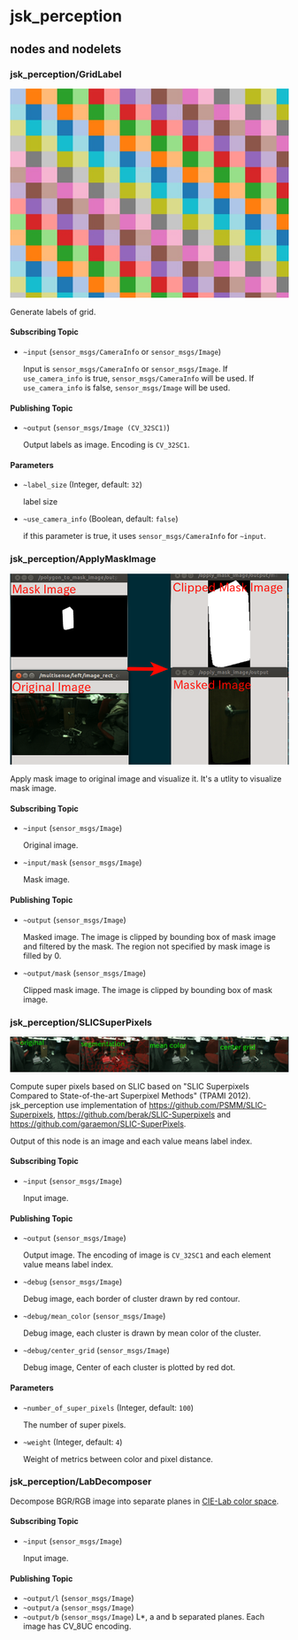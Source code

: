 # jsk_perception

## nodes and nodelets
### jsk\_perception/GridLabel
![](images/grid_label.jpg)

Generate labels of grid.

#### Subscribing Topic
* `~input` (`sensor_msgs/CameraInfo` or `sensor_msgs/Image`)

  Input is `sensor_msgs/CameraInfo` or `sensor_msgs/Image`.
  If `use_camera_info` is true, `sensor_msgs/CameraInfo` will be used.
  If `use_camera_info` is false, `sensor_msgs/Image` will be used.
#### Publishing Topic
* `~output` (`sensor_msgs/Image (CV_32SC1)`)

  Output labels as image. Encoding is `CV_32SC1`.
#### Parameters
* `~label_size` (Integer, default: `32`)

  label size
* `~use_camera_info` (Boolean, default: `false`)

  if this parameter is true, it uses `sensor_msgs/CameraInfo` for `~input`.

### jsk\_perception/ApplyMaskImage
![](images/apply_mask_image.png)

Apply mask image to original image and visualize it. It's a utlity to visualize mask image.

#### Subscribing Topic
* `~input` (`sensor_msgs/Image`)

  Original image.
* `~input/mask` (`sensor_msgs/Image`)

  Mask image.
#### Publishing Topic
* `~output` (`sensor_msgs/Image`)

  Masked image. The image is clipped by bounding box of mask image and filtered by the mask.
  The region not specified by mask image is filled by 0.
* `~output/mask` (`sensor_msgs/Image`)

  Clipped mask image. The image is clipped by bounding box of mask image.

### jsk\_perception/SLICSuperPixels
![](images/slic_super_pixels.png)

Compute super pixels based on SLIC based on "SLIC Superpixels Compared to State-of-the-art Superpixel Methods" (TPAMI 2012).
jsk\_perception use implementation of https://github.com/PSMM/SLIC-Superpixels, https://github.com/berak/SLIC-Superpixels and https://github.com/garaemon/SLIC-SuperPixels.

Output of this node is an image and each value means label index.

#### Subscribing Topic
* `~input` (`sensor_msgs/Image`)

  Input image.
#### Publishing Topic

* `~output` (`sensor_msgs/Image`)

  Output image. The encoding of image is `CV_32SC1` and each element value means label index.
* `~debug` (`sensor_msgs/Image`)

  Debug image, each border of cluster drawn by red contour.
* `~debug/mean_color` (`sensor_msgs/Image`)

  Debug image, each cluster is drawn by mean color of the cluster.
* `~debug/center_grid` (`sensor_msgs/Image`)

  Debug image, Center of each cluster is plotted by red dot.
#### Parameters
* `~number_of_super_pixels` (Integer, default: `100`)

  The number of super pixels.
* `~weight` (Integer, default: `4`)

  Weight of metrics between color and pixel distance.

### jsk\_perception/LabDecomposer
Decompose BGR/RGB image into separate planes in [CIE-Lab color space](http://en.wikipedia.org/wiki/Lab_color_space).

#### Subscribing Topic
* `~input` (`sensor_msgs/Image`)

  Input image.
#### Publishing Topic
* `~output/l` (`sensor_msgs/Image`)
* `~output/a` (`sensor_msgs/Image`)
* `~output/b` (`sensor_msgs/Image`)
  L*, a and b separated planes. Each image has CV_8UC encoding.
